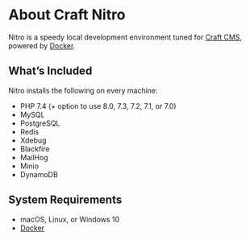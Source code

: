 # About Craft Nitro

Nitro is a speedy local development environment tuned for [Craft CMS](https://craftcms.com/), powered by [Docker](https://www.docker.com/).

## What’s Included

Nitro installs the following on every machine:

- PHP 7.4 (+ option to use 8.0, 7.3, 7.2, 7.1, or 7.0)
- MySQL
- PostgreSQL
- Redis
- Xdebug
- Blackfire
- MailHog
- Minio
- DynamoDB

## System Requirements

- macOS, Linux, or Windows 10
- [Docker](https://www.docker.com/)
